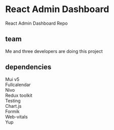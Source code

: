 # React Admin Dashboard

 React Admin Dashboard Repo

 
## team
Me and three developers are doing this project

## dependencies
Mui v5
<br />
Fullcalendar
<br />
Nivo
<br />
Redux toolkit
<br />
Testing
<br />
Chart.js
<br />
Formik
<br />
Web-vitals
<br />
Yup
